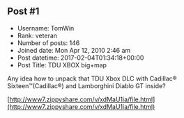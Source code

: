 ## Post #1
- Username: TomWin
- Rank: veteran
- Number of posts: 146
- Joined date: Mon Apr 12, 2010 2:46 am
- Post datetime: 2017-02-04T01:34:18+00:00
- Post Title: TDU XBOX big+map

Any idea how to unpack that TDU Xbox DLC with  Cadillac® Sixteen™(Cadillac®) and Lamborghini Diablo GT inside?

[http://www7.zippyshare.com/v/xdMaU1ia/file.html](http://www7.zippyshare.com/v/xdMaU1ia/file.html)
